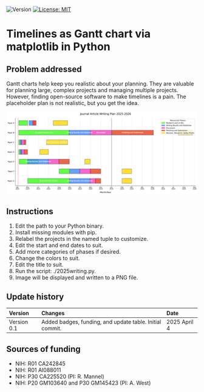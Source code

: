 ![Version](https://img.shields.io/static/v1?label=gantt-chart-py&message=0.1&color=brightcolor)
[![License: MIT](https://img.shields.io/badge/License-MIT-blue.svg)](https://opensource.org/licenses/MIT)


# Timelines as Gantt chart via matplotlib in Python

## Problem addressed

Gantt charts help keep you realistic about your planning.
They are valuable for planning large, complex projects and managing multiple projects.
However, finding open-source software to make timelines is a pain.
The placeholder plan is not realistic, but you get the idea.

![Writing Plan](writingPLan2025-2026.png)  




## Instructions
 1. Edit the path to your Python binary.
 2. Install missing modules with pip.
 3. Relabel the projects in the named tuple to customize.
 4. Edit the start and end dates to suit.
 5. Add more categories of phases if desired.
 7. Change the colors to suit.
 8. Edit the title to suit.
 9. Run the script: ./2025writing.py.
 10. Image will be displayed and written to a PNG file.


## Update history

|Version      | Changes                                                                                                                                                                         | Date                 |
|:-----------|:------------------------------------------------------------------------------------------------------------------------------------------|:--------------------|
| Version 0.1 |   Added badges, funding, and update table.  Initial commit.                                                                                                                | 2025 April 4 |

## Sources of funding

- NIH: R01 CA242845
- NIH: R01 AI088011
- NIH: P30 CA225520 (PI: R. Mannel)
- NIH: P20 GM103640 and P30 GM145423 (PI: A. West)
